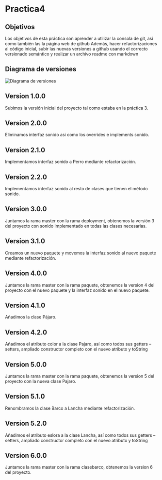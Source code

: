 # Practica4


## Objetivos

Los objetivos de esta práctica son aprender a utilizar la consola de git, así como también las la página web de github
Además, hacer refactorizaciones al código inicial, subir las nuevas versiones a github usando el correcto versionado semántico y realizar un archivo readme con markdown


## Diagrama de versiones

![Diagrama de versiones](https://i.ibb.co/sVMTr23/Captura-diagrama.png)

## Version 1.0.0

Subimos la versión inicial del proyecto tal como estaba en la práctica 3.

## Version 2.0.0

Eliminamos interfaz sonido asi como los overrides e implements sonido.

## Version 2.1.0

Implementamos interfaz sonido a Perro mediante refactorización.

## Version 2.2.0

Implementamos interfaz sonido al resto de clases que tienen el método sonido.

## Version 3.0.0

Juntamos la rama master con la rama deployment, obtenemos la versión 3 del proyecto con sonido implementado en todas las clases necesarias.

## Version 3.1.0

Creamos un nuevo paquete y movemos la interfaz sonido al nuevo paquete mediante refactorización.

## Version 4.0.0

Juntamos la rama master con la rama paquete, obtenemos la version 4 del proyecto con el nuevo paquete y la interfaz sonido en el nuevo paquete.

## Version 4.1.0

Añadimos la clase Pájaro.

## Version 4.2.0

Añadimos el atributo color a la clase Pajaro, así como todos sus getters – setters, ampliado constructor completo con el nuevo atributo y toString

## Version 5.0.0

Juntamos la rama master con la rama paquete, obtenemos la version 5 del proyecto con la nueva clase Pajaro.

## Version 5.1.0

Renombramos la clase Barco a Lancha mediante refactorización.

## Version 5.2.0

Añadimos el atributo eslora a la clase Lancha, así como todos sus getters – setters, ampliado constructor completo con el nuevo atributo y toString

## Version 6.0.0

Juntamos la rama master con la rama clasebarco, obtenemos la version 6 del proyecto.
